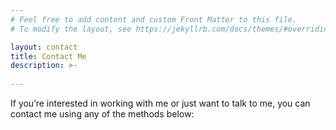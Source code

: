 ```yaml
---
# Feel free to add content and custom Front Matter to this file.
# To modify the layout, see https://jekyllrb.com/docs/themes/#overriding-theme-defaults

layout: contact
title: Contact Me
description: >-
  
---
```


If you’re interested in working with me or just want to talk to me, you can contact me using any of the methods below:
